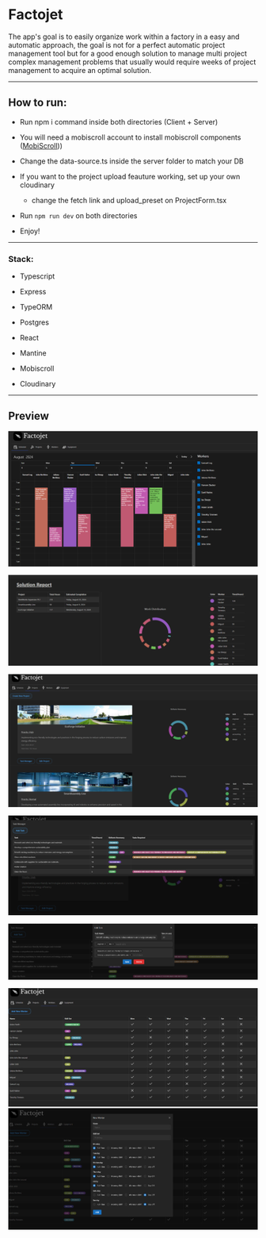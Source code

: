# Factojet

The app's goal is to easily organize work within a factory in a easy and automatic approach, the goal is not for a perfect automatic project management tool but for a good enough solution to manage multi project complex management problems that usually would require weeks of project management to acquire an optimal solution.

---

## How to run:

- Run npm i command inside both directories (Client + Server)

- You will need a mobiscroll account to install mobiscroll components ([MobiScroll](https://download.mobiscroll.com/trial))) 

- Change the data-source.ts inside the server folder to match your DB

- If you want to the project upload feauture working, set up your own cloudinary 
  
  - change the fetch link  and upload_preset on ProjectForm.tsx

- Run `npm run dev` on both directories

- Enjoy!

---

### Stack:

- Typescript

- Express

- TypeORM

- Postgres

- React

- Mantine

- Mobiscroll

- Cloudinary

---

## Preview

![](readImgs/schedule.png)

![](readImgs/solu.png)

![](readImgs/proj.png)

![](readImgs/tasks.png)

![](readImgs/editTask.png)

![](readImgs/workers.png)
![](readImgs/workAdd.png)

